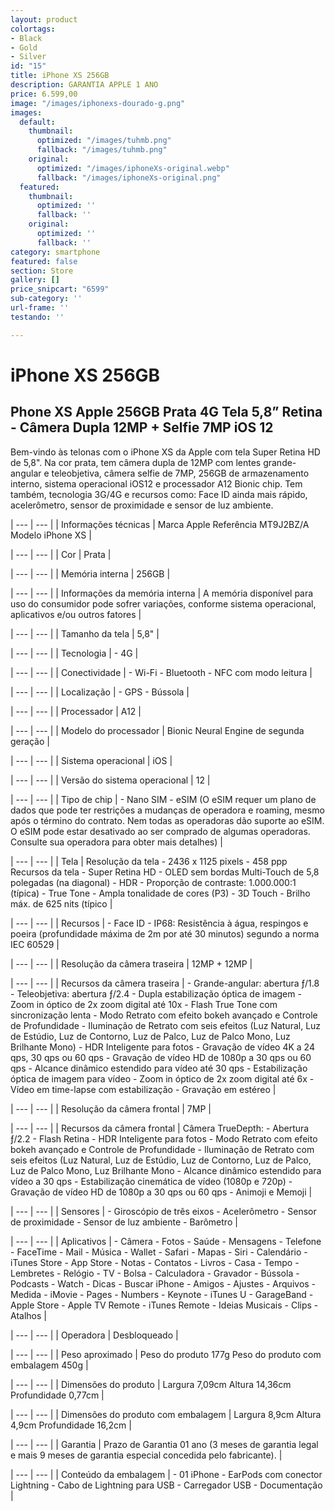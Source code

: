 ```yaml
---
layout: product
colortags:
- Black
- Gold
- Silver
id: "15"
title: iPhone XS 256GB
description: GARANTIA APPLE 1 ANO
price: 6.599,00
image: "/images/iphonexs-dourado-g.png"
images:
  default:
    thumbnail:
      optimized: "/images/tuhmb.png"
      fallback: "/images/tuhmb.png"
    original:
      optimized: "/images/iphoneXs-original.webp"
      fallback: "/images/iphoneXs-original.png"
  featured:
    thumbnail:
      optimized: ''
      fallback: ''
    original:
      optimized: ''
      fallback: ''
category: smartphone
featured: false
section: Store
gallery: []
price_snipcart: "6599"
sub-category: ''
url-frame: ''
testando: ''

---
```

# iPhone XS 256GB

## Phone XS Apple 256GB Prata 4G Tela 5,8” Retina - Câmera Dupla 12MP + Selfie 7MP iOS 12

 Bem-vindo às telonas com o iPhone XS da Apple com tela Super Retina HD de 5,8". Na cor prata, tem câmera dupla de 12MP com lentes grande-angular e teleobjetiva, câmera selfie de 7MP, 256GB de armazenamento interno, sistema operacional iOS12 e processador A12 Bionic chip. Tem também, tecnologia 3G/4G e recursos como: Face ID ainda mais rápido, acelerômetro, sensor de proximidade e sensor de luz ambiente. 

| --- | --- |
| Informações técnicas | Marca Apple Referência MT9J2BZ/A Modelo iPhone XS |

| --- | --- |
| Cor | Prata |

| --- | --- |
| Memória interna | 256GB |

| --- | --- |
| Informações da memória interna | A memória disponível para uso do consumidor pode sofrer variações, conforme sistema operacional, aplicativos e/ou outros fatores |

| --- | --- |
| Tamanho da tela | 5,8" |

| --- | --- |
| Tecnologia | - 4G |

| --- | --- |
| Conectividade | - Wi-Fi - Bluetooth - NFC com modo leitura |

| --- | --- |
| Localização | - GPS - Bússola |

| --- | --- |
| Processador | A12 |

| --- | --- |
| Modelo do processador | Bionic Neural Engine de segunda geração |

| --- | --- |
| Sistema operacional | iOS |

| --- | --- |
| Versão do sistema operacional | 12 |

| --- | --- |
| Tipo de chip | - Nano SIM - eSIM (O eSIM requer um plano de dados que pode ter restrições a mudanças de operadora e roaming, mesmo após o término do contrato. Nem todas as operadoras dão suporte ao eSIM. O eSIM pode estar desativado ao ser comprado de algumas operadoras. Consulte sua operadora para obter mais detalhes) |

| --- | --- |
| Tela | Resolução da tela - 2436 x 1125 pixels - 458 ppp Recursos da tela - Super Retina HD - OLED sem bordas Multi-Touch de 5,8 polegadas (na diagonal) - HDR - Proporção de contraste: 1.000.000:1 (típica) - True Tone - Ampla tonalidade de cores (P3) - 3D Touch - Brilho máx. de 625 nits (típico |

| --- | --- |
| Recursos | - Face ID - IP68: Resistência à água, respingos e poeira (profundidade máxima de 2m por até 30 minutos) segundo a norma IEC 60529 |

| --- | --- |
| Resolução da câmera traseira | 12MP + 12MP |

| --- | --- |
| Recursos da câmera traseira | - Grande-angular: abertura ƒ/1.8 - Teleobjetiva: abertura ƒ/2.4 - Dupla estabilização óptica de imagem - Zoom in óptico de 2x zoom digital até 10x - Flash True Tone com sincronização lenta - Modo Retrato com efeito bokeh avançado e Controle de Profundidade - Iluminação de Retrato com seis efeitos (Luz Natural, Luz de Estúdio, Luz de Contorno, Luz de Palco, Luz de Palco Mono, Luz Brilhante Mono) - HDR Inteligente para fotos - Gravação de vídeo 4K a 24 qps, 30 qps ou 60 qps - Gravação de vídeo HD de 1080p a 30 qps ou 60 qps - Alcance dinâmico estendido para vídeo até 30 qps - Estabilização óptica de imagem para vídeo - Zoom in óptico de 2x zoom digital até 6x - Vídeo em time-lapse com estabilização - Gravação em estéreo |

| --- | --- |
| Resolução da câmera frontal | 7MP |

| --- | --- |
| Recursos da câmera frontal | Câmera TrueDepth: - Abertura ƒ/2.2 - Flash Retina - HDR Inteligente para fotos - Modo Retrato com efeito bokeh avançado e Controle de Profundidade - Iluminação de Retrato com seis efeitos (Luz Natural, Luz de Estúdio, Luz de Contorno, Luz de Palco, Luz de Palco Mono, Luz Brilhante Mono - Alcance dinâmico estendido para vídeo a 30 qps - Estabilização cinemática de vídeo (1080p e 720p) - Gravação de vídeo HD de 1080p a 30 qps ou 60 qps - Animoji e Memoji |

| --- | --- |
| Sensores | - Giroscópio de três eixos - Acelerômetro - Sensor de proximidade - Sensor de luz ambiente - Barômetro |

| --- | --- |
| Aplicativos | - Câmera - Fotos - Saúde - Mensagens - Telefone - FaceTime - Mail - Música - Wallet - Safari - Mapas - Siri - Calendário - iTunes Store - App Store - Notas - Contatos - Livros - Casa - Tempo - Lembretes - Relógio - TV - Bolsa - Calculadora - Gravador - Bússola - Podcasts - Watch - Dicas - Buscar iPhone - Amigos - Ajustes - Arquivos - Medida - iMovie - Pages - Numbers - Keynote - iTunes U - GarageBand - Apple Store - Apple TV Remote - iTunes Remote - Ideias Musicais - Clips - Atalhos |

| --- | --- |
| Operadora | Desbloqueado |

| --- | --- |
| Peso aproximado | Peso do produto 177g Peso do produto com embalagem 450g |

| --- | --- |
| Dimensões do produto | Largura 7,09cm Altura 14,36cm Profundidade 0,77cm |

| --- | --- |
| Dimensões do produto com embalagem | Largura 8,9cm Altura 4,9cm Profundidade 16,2cm |

| --- | --- |
| Garantia | Prazo de Garantia 01 ano (3 meses de garantia legal e mais 9 meses de garantia especial concedida pelo fabricante). |

| --- | --- |
| Conteúdo da embalagem | - 01 iPhone - EarPods com conector Lightning - Cabo de Lightning para USB - Carregador USB - Documentação |
